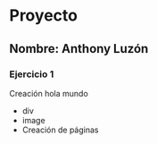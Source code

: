 # Proyecto
## Nombre: Anthony Luzón
### Ejercicio 1

Creación hola mundo

* div
* image
* Creación de páginas